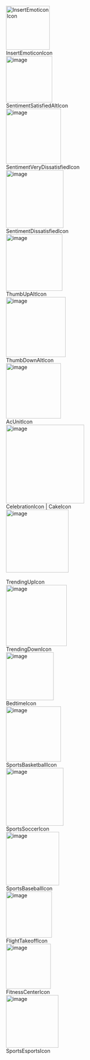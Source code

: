 <img width="120" alt="InsertEmoticonIcon" src="https://github.com/Kcium/DateTimerConfig/assets/20454249/e5dd535e-bbe2-429d-b75f-c790644dd2a8"><br />
InsertEmoticonIcon
<br />
<img width="127" alt="image" src="https://github.com/Kcium/DateTimerConfig/assets/20454249/d05d94ab-3407-489f-aeab-25c091cd5d99"><br />
SentimentSatisfiedAltIcon
<br />
<img width="151" alt="image" src="https://github.com/Kcium/DateTimerConfig/assets/20454249/95287ff6-f4d0-4470-897e-05b88d9d0621"><br />
SentimentVeryDissatisfiedIcon
<br />
<img width="158" alt="image" src="https://github.com/Kcium/DateTimerConfig/assets/20454249/9869457b-b092-4d73-9ad2-f07d42d2356a"><br />
SentimentDissatisfiedIcon
<br />
<img width="155" alt="image" src="https://github.com/Kcium/DateTimerConfig/assets/20454249/5188bc93-77df-47be-a62b-edfe45433eff"><br />
ThumbUpAltIcon
<br />
<img width="164" alt="image" src="https://github.com/Kcium/DateTimerConfig/assets/20454249/ebda63ed-6f81-423a-aae8-053e277dba85"><br />
ThumbDownAltIcon
<br />
<img width="151" alt="image" src="https://github.com/Kcium/DateTimerConfig/assets/20454249/a5198ac7-2a70-49a1-8317-5bad7cb3dd3c"><br />
AcUnitIcon
<br />
<img width="215" alt="image" src="https://github.com/Kcium/DateTimerConfig/assets/20454249/3dc754b5-b7a3-4e8a-9160-ce6841994b7c"><br />
CelebrationIcon | CakeIcon
<br />
<img width="172" alt="image" src="https://github.com/Kcium/DateTimerConfig/assets/20454249/98928fd4-ede2-458d-a0b6-668039aac70b"><br />
<br />
TrendingUpIcon
<br />
<img width="167" alt="image" src="https://github.com/Kcium/DateTimerConfig/assets/20454249/a4ef6257-5b3b-451a-a51f-af5da121c929"><br />
TrendingDownIcon
<br />
<img width="131" alt="image" src="https://github.com/Kcium/DateTimerConfig/assets/20454249/650a21b0-37b3-47b7-ac97-ddb0e9fe2c43"><br />
BedtimeIcon
<br />
<img width="151" alt="image" src="https://github.com/Kcium/DateTimerConfig/assets/20454249/4750b5f9-026f-4df9-9e9d-b53ad6d1e80a"><br />
SportsBasketballIcon
<br />
<img width="158" alt="image" src="https://github.com/Kcium/DateTimerConfig/assets/20454249/9e687092-458b-48e9-9af2-a7e438442efe"><br />
SportsSoccerIcon
<br />
<img width="146" alt="image" src="https://github.com/Kcium/DateTimerConfig/assets/20454249/a1b46bf7-ef58-4159-9cab-6e3716513bd8"><br />
SportsBaseballIcon
<br />
<img width="126" alt="image" src="https://github.com/Kcium/DateTimerConfig/assets/20454249/7ea9ec3d-2c46-4c38-8485-eab761aa6021"><br />
FlightTakeoffIcon
<br />
<img width="123" alt="image" src="https://github.com/Kcium/DateTimerConfig/assets/20454249/66fc35b4-010e-44ae-ba33-9823d4c0d614"><br />
FitnessCenterIcon
<br />
<img width="144" alt="image" src="https://github.com/Kcium/DateTimerConfig/assets/20454249/3fc7beed-188b-437e-82fa-e2dffe0330ca"><br />
SportsEsportsIcon
<br />
